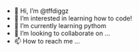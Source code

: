 - 👋 Hi, I’m @tffdiggz
- 👀 I’m interested in learning how to code!
- 🌱 I’m currently learning pythom
- 💞️ I’m looking to collaborate on ...
- 📫 How to reach me ...

<!---
tffdiggz/tffdiggz is a ✨ special ✨ repository because its `README.md` (this file) appears on your GitHub profile.
You can click the Preview link to take a look at your changes.
--->

